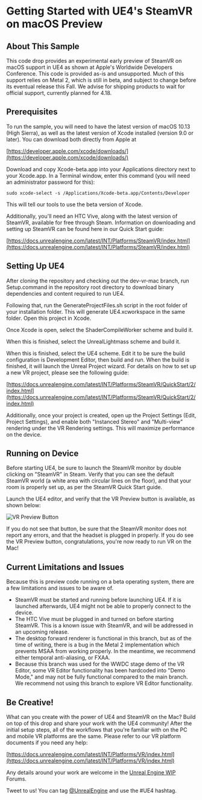 Getting Started with UE4's SteamVR on macOS Preview
====================================

About This Sample
-----------------

This code drop provides an experimental early preview of SteamVR on macOS support in UE4 as shown at Apple's Worldwide Developers Conference. This code is provided as-is and unsupported. Much of this support relies on Metal 2, which is still in beta, and subject to change before its eventual release this Fall.  We advise for shipping products to wait for official support, currently planned for 4.18.

Prerequisites
-------------

To run the sample, you will need to have the latest version of macOS 10.13 (High Sierra), as well as the latest version of Xcode installed (version 9.0 or later). You can download both directly from Apple at 
 
[https://developer.apple.com/xcode/downloads/](https://developer.apple.com/xcode/downloads/)
 
Download and copy Xcode-beta.app into your Applications directory next to your Xcode.app. In a Terminal window, enter this command (you will need an administrator password for this):

    sudo xcode-select -s /Applications/Xcode-beta.app/Contents/Developer
 
This will tell our tools to use the beta version of Xcode.
 
Additionally, you'll need an HTC Vive, along with the latest version of SteamVR, available for free through Steam.  Information on downloading and setting up SteamVR can be found here in our Quick Start guide:
 
[https://docs.unrealengine.com/latest/INT/Platforms/SteamVR/index.html](https://docs.unrealengine.com/latest/INT/Platforms/SteamVR/index.html)

Setting Up UE4
--------------

After cloning the repository and checking out the dev-vr-mac branch, run Setup.command in the repository root directory to download binary dependencies and content required to run UE4. 

Following that, run the GenerateProjectFiles.sh script in the root folder of your installation folder. This will generate UE4.xcworkspace in the same folder. Open this project in Xcode.
 
Once Xcode is open, select the ShaderCompileWorker scheme and build it.
 
When this is finished, select the UnrealLightmass scheme and build it.
 
When this is finished, select the UE4 scheme. Edit it to be sure the build configuration is Development Editor, then build and run. When the build is finished, it will launch the Unreal Project wizard.  For details on how to set up a new VR project, please see the following guide:
 
[https://docs.unrealengine.com/latest/INT/Platforms/SteamVR/QuickStart/2/index.html](https://docs.unrealengine.com/latest/INT/Platforms/SteamVR/QuickStart/2/index.html)
 
Additionally, once your project is created, open up the Project Settings (Edit, Project Settings), and enable both "Instanced Stereo" and "Multi-view" rendering under the VR Rendering settings.  This will maximize performance on the device.
 
Running on Device
-----------------

Before starting UE4, be sure to launch the SteamVR monitor by double clicking on "SteamVR" in Steam.  Verify that you can see the default SteamVR world (a white area with circular lines on the floor), and that your room is properly set up, as per the SteamVR Quick Start guide.
 
Launch the UE4 editor, and verify that the VR Preview button is available, as shown below:
 
![VR Preview Button](https://github.com/ben-marsh/UnrealEngine/raw/dev-vr-mac/README.png "VR Preview Button")
 
If you do not see that button, be sure that the SteamVR monitor does not report any errors, and that the headset is plugged in properly.  If you do see the VR Preview button, congratulations, you're now ready to run VR on the Mac!

Current Limitations and Issues
------------------------------

Because this is preview code running on a beta operating system, there are a few limitations and issues to be aware of.
 
* SteamVR must be started and running before launching UE4.  If it is launched afterwards, UE4 might not be able to properly connect to the device.
* The HTC Vive must be plugged in and turned on before starting SteamVR.  This is a known issue with SteamVR, and will be addressed in an upcoming release.
* The desktop forward renderer is functional in this branch, but as of the time of writing, there is a bug in the Metal 2 implementation which prevents MSAA from working properly.  In the meantime, we recommend either temporal anti-aliasing, or FXAA.
* Because this branch was used for the WWDC stage demo of the VR Editor, some VR Editor functionality has been hardcoded into "Demo Mode," and may not be fully functional compared to the main branch.  We recommend not using this branch to explore VR Editor functionality.

Be Creative!
------------

What can you create with the power of UE4 and SteamVR on the Mac? Build on top of this drop and share your work with the UE4 community!  After the initial setup steps, all of the workflows that you're familiar with on the PC and mobile VR platforms are the same.  Please refer to our VR platform documents if you need any help:
 
[https://docs.unrealengine.com/latest/INT/Platforms/VR/index.html](https://docs.unrealengine.com/latest/INT/Platforms/VR/index.html)
 
Any details around your work are welcome in the [Unreal Engine WIP](https://forums.unrealengine.com/forumdisplay.php?11-Work-in-Progress) Forums.

Tweet to us! You can tag [@UnrealEngine](https://twitter.com/unrealengine) and use the #UE4 hashtag.
